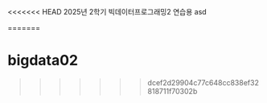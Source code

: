 <<<<<<< HEAD
2025년 2학기 빅데이터프로그래밍2 연습용 asd



=======
# bigdata02
>>>>>>> dcef2d29904c77c648cc838ef32818711f70302b
